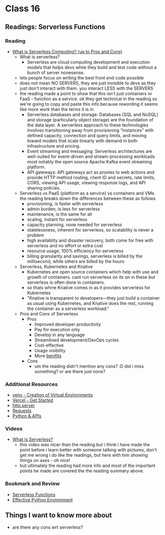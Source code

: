 # Class 16

## Readings: Serverless Functions

### Reading

- [What is Serverless Computing? (up to Pros and Cons)](https://www.ibm.com/cloud/learn/serverless)
  - What is serverless?
    - Serverless are cloud computing development and execution models that helps devs while they build and test code without a bunch of server nonesense.
  - lets people focus on writing the best front end code possible
  - does not mean NO SERVERS, they are just invisible to devs as they just don't interact with them. you interact LESS with the SERVERS
  - the reading made a point to show that this isn't just containers or FaaS - function as a service. ok they get technical in the reading so we're going to copy and paste this info because rewording it seems like more work than the terms it is in
    - Serverless databases and storage: Databases (SQL and NoSQL) and storage (particularly object storage) are the foundation of the data layer. A serverless approach to these technologies involves transitioning away from provisioning “instances” with defined capacity, connection and query limits, and moving toward models that scale linearly with demand in both infrastructure and pricing.
    - Event streaming and messaging: Serverless architectures are well-suited for event-driven and stream-processing workloads most notably the open source Apache Kafka event streaming platform.
    - API gateways: API gateways act as proxies to web actions and provide HTTP method routing, client ID and secrets, rate limits, CORS, viewing API usage, viewing response logs, and API sharing policies.
  - Serverless vs PaaS (platform as a service) vs containers and VMs. the reading breaks down the differences between these as follows
    - provisioning, is faster with serverless
    - admin burden, is less for serverless
    - maintenance, is the same for all
    - scaling, instant for serverless
    - capacity planning, none needed for serverless
    - statelessness, inherent for serverless, so scalability is never a problem
    - high availablity and disaster recovery, both come for free with serverless and no effort or extra cost
    - resource usage, 100% efficiency for serverless
    - billing granularity and savings, serverless is billed by the millisecond, while others are billed by the hours
  - Serverless, Kubernetes and Knative
    - Kubernetes are open source containers which help with use and growth of containers. cant run serverless on its on in these but serverless is often done in containers.
    - so thats whrre Knative comes in as it provides serverless for Kubernetes
    - "Knative is transparent to developers—they just build a container as usual using Kubernetes, and Knative does the rest, running the container as a serverless workload."
  - Pros and Cons of Serverless
    - Pros
      - Improved developer productivity
      - Pay for execution only
      - Develop in any language
      - Streamlined development/DevOps cycles
      - Cost-effective
      - Usage visibility
      - More [benifits](https://www.ibm.com/downloads/cas/ZJLWQOAQ)
    - Cons
      - um the reading didn't mention any cons? :D did i miss something? or are there just none?

### Additional Resources

- [venv - Creation of Virtual Environments](https://docs.python.org/3/library/venv.html)
- [Vercel - Get Started](https://vercel.com/docs/get-started)
- [http.server](https://pymotw.com/3/http.server/index.html)
- [Requests](https://requests.readthedocs.io/en/latest/)
- [Python & APIs](https://realpython.com/python-api/)

### Videos

- [What is Serverless?](https://www.youtube.com/watch?v=vxJobGtqKVM)
  - this video was nicer than the reading but i think i have made the point before i learn better with someone talking with pictures, don't get me wrong i do like the readings, but here with him showing things on axes - oh nice!
  - but ultimately the reading had more info and most of the important points he made are covered the the reading summary above.

### Bookmark and Review

- [Serverless Functions](https://vercel.com/docs/concepts/functions/serverless-functions)
- [Effective Python Environment](https://realpython.com/effective-python-environment/)

## Things I want to know more about

- are there any cons wrt serverless?